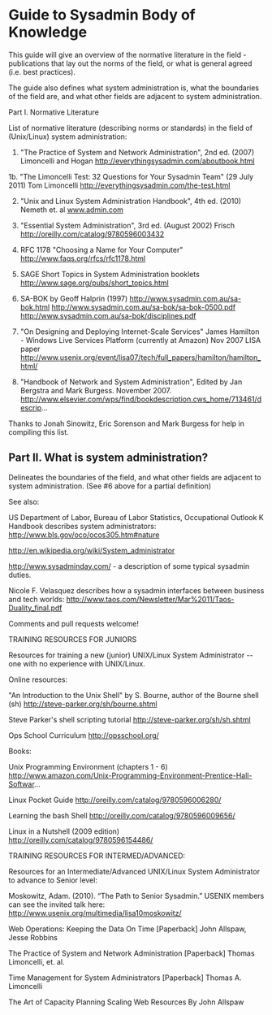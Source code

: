 Guide to Sysadmin Body of Knowledge
===================================


This guide will give an overview of the normative literature in the field -
publications that lay out the norms of the field, or what is general agreed
(i.e. best practices).

The guide also defines what system administration is, what the
boundaries of the field are, and what other fields are adjacent to
system administration.

Part I. Normative Literature

List of normative literature (describing norms or standards)
in the field of (Unix/Linux) system administration:

1. "The Practice of System and Network Administration", 2nd ed. (2007)
Limoncelli and Hogan
http://everythingsysadmin.com/aboutbook.html

1b. "The Limoncelli Test: 32 Questions for Your Sysadmin Team" (29 July 2011)
Tom Limoncelli
http://everythingsysadmin.com/the-test.html

2. "Unix and Linux System Administration Handbook", 4th ed. (2010)
Nemeth et. al
www.admin.com

3. "Essential System Administration", 3rd ed. (August 2002)
Frisch
http://oreilly.com/catalog/9780596003432

4. RFC 1178 "Choosing a Name for Your Computer"
http://www.faqs.org/rfcs/rfc1178.html

5. SAGE Short Topics in System Administration booklets
http://www.sage.org/pubs/short_topics.html

6. SA-BOK by Geoff Halprin (1997)
http://www.sysadmin.com.au/sa-bok.html
http://www.sysadmin.com.au/sa-bok/sa-bok-0500.pdf
http://www.sysadmin.com.au/sa-bok/disciplines.pdf

7. "On Designing and Deploying Internet-Scale Services"
James Hamilton - Windows Live Services Platform
(currently at Amazon)
Nov 2007 LISA paper
http://www.usenix.org/event/lisa07/tech/full_papers/hamilton/hamilton_html/

8. "Handbook of Network and System Administration", Edited by
Jan Bergstra and Mark Burgess. November 2007.
http://www.elsevier.com/wps/find/bookdescription.cws_home/713461/descrip...

Thanks to Jonah Sinowitz, Eric Sorenson and Mark Burgess for help in compiling this list.

Part II. What is system administration?
---------------------------------------
Delineates the boundaries of the field, and what other fields are adjacent to system administration.
(See #6 above for a partial definition)

See also:

US Department of Labor, Bureau of Labor Statistics, Occupational Outlook K Handbook describes system administrators: http://www.bls.gov/oco/ocos305.htm#nature

http://en.wikipedia.org/wiki/System_administrator

http://www.sysadminday.com/ - a description of some typical sysadmin duties.

Nicole F. Velasquez describes how a sysadmin interfaces between business and tech worlds: http://www.taos.com/Newsletter/Mar%2011/Taos-Duality_final.pdf

Comments and pull requests welcome! 



TRAINING RESOURCES FOR JUNIORS

Resources for training a new (junior) UNIX/Linux System Administrator -- one with no experience with UNIX/Linux.

Online resources:

"An Introduction to the Unix Shell" by S. Bourne, author of the Bourne shell (sh)
http://steve-parker.org/sh/bourne.shtml

Steve Parker's shell scripting tutorial
http://steve-parker.org/sh/sh.shtml

Ops School Curriculum
http://opsschool.org/ 


Books:

Unix Programming Environment (chapters 1 - 6)
http://www.amazon.com/Unix-Programming-Environment-Prentice-Hall-Softwar...

Linux Pocket Guide
http://oreilly.com/catalog/9780596006280/

Learning the bash Shell
http://oreilly.com/catalog/9780596009656/

Linux in a Nutshell (2009 edition)
http://oreilly.com/catalog/9780596154486/



TRAINING RESOURCES FOR INTERMED/ADVANCED:

Resources for an Intermediate/Advanced UNIX/Linux System Administrator to advance to Senior level:

Moskowitz, Adam. (2010). “The Path to Senior Sysadmin.” USENIX members can see the invited talk here: http://www.usenix.org/multimedia/lisa10moskowitz/

Web Operations: Keeping the Data On Time [Paperback]
John Allspaw, Jesse Robbins

The Practice of System and Network Administration [Paperback]
Thomas Limoncelli, et. al.

Time Management for System Administrators [Paperback]
Thomas A. Limoncelli

The Art of Capacity Planning
Scaling Web Resources
By John Allspaw
